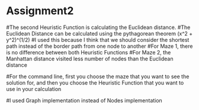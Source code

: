 # Assignment2

#The second Heuristic Function is calculating the Euclidean distance.
#The Euclidean Distance can be calculated using the pythagorean theorem (x^2 + y^2)^(1/2)
#I used this because I think that we should consider the shortest path instead of the border path from one node to another
#For Maze 1, there is no difference between both Heuristic Functions
#For Maze 2, the Manhattan distance visited less number of nodes than the Euclidean distance

#For the command line, first you choose the maze that you want to see the solution for, and then you choose the Heuristic Function that you want to use in your calculation

#I used Graph implementation instead of Nodes implementation
